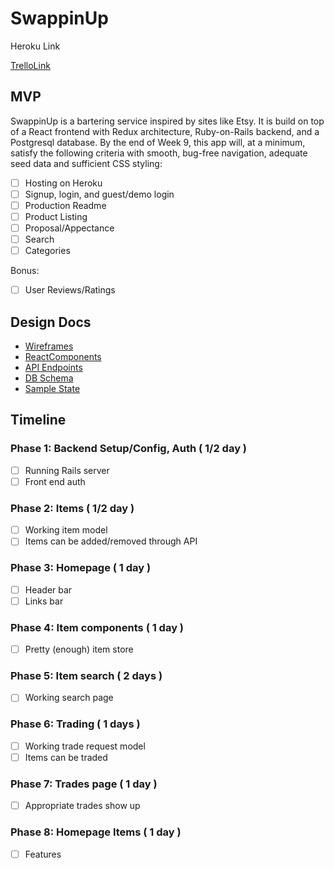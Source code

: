 # SwappinUp

Heroku Link

[TrelloLink][Trello]


[Trello]: https://trello.com/b/sUrNOlhv/swappingup

## MVP

SwappinUp is a bartering service inspired by sites like Etsy. It is build on top of a React frontend with Redux architecture, Ruby-on-Rails backend, and a Postgresql database. By the end of Week 9, this app will, at a minimum, satisfy the following criteria with smooth, bug-free navigation, adequate seed data and sufficient CSS styling:
- [ ] Hosting on Heroku
- [ ] Signup, login, and guest/demo login
- [ ] Production Readme
- [ ] Product Listing
- [ ] Proposal/Appectance
- [ ] Search
- [ ] Categories

Bonus:
- [ ] User Reviews/Ratings

## Design Docs

- [Wireframes][wireframes]
- [ReactComponents][components]
- [API Endpoints][api]
- [DB Schema][schema]
- [Sample State][state]

[wireframes]: docs/wireframes
[components]: docs/component-hierarchy.md
[api]: docs/api-endpoints.md
[schema]: docs/schema.db
[state]: docs/sample-state.md

## Timeline

### Phase 1: Backend Setup/Config, Auth ( 1/2 day )
- [ ] Running Rails server
- [ ] Front end auth

### Phase 2: Items ( 1/2 day )
- [ ] Working item model
- [ ] Items can be added/removed through API

### Phase 3: Homepage ( 1 day )
- [ ] Header bar
- [ ] Links bar

### Phase 4: Item components ( 1 day )
- [ ] Pretty (enough) item store

### Phase 5: Item search ( 2 days )
- [ ] Working search page

### Phase 6: Trading ( 1 days )
- [ ] Working trade request model
- [ ] Items can be traded

### Phase 7: Trades page ( 1 day )
- [ ] Appropriate trades show up

### Phase 8: Homepage Items ( 1 day )
- [ ] Features

